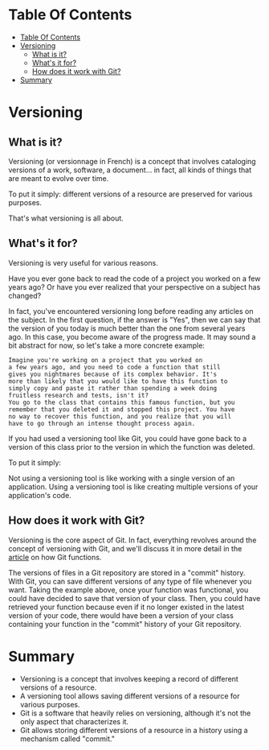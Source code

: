 # Table Of Contents

- [Table Of Contents](#table-of-contents)
- [Versioning](#versioning)
  - [What is it?](#what-is-it)
  - [What's it for?](#whats-it-for)
  - [How does it work with Git?](#how-does-it-work-with-git)
- [Summary](#summary)

# Versioning

## What is it?

Versioning (or versionnage in French) is a concept that involves cataloging versions of a work, software, a document... in fact, all kinds of things that are meant to evolve over time.

To put it simply: different versions of a resource are preserved for various purposes.

That's what versioning is all about.

## What's it for?

Versioning is very useful for various reasons.

Have you ever gone back to read the code of a project you worked on a few years ago? Or have you ever realized that your perspective on a subject has changed?

In fact, you've encountered versioning long before reading any articles on the subject. In the first question, if the answer is "Yes", then we can say that the version of you today is much better than the one from several years ago. In this case, you become aware of the progress made. It may sound a bit abstract for now, so let's take a more concrete example:

```
Imagine you're working on a project that you worked on
a few years ago, and you need to code a function that still
gives you nightmares because of its complex behavior. It's
more than likely that you would like to have this function to
simply copy and paste it rather than spending a week doing
fruitless research and tests, isn't it?
You go to the class that contains this famous function, but you
remember that you deleted it and stopped this project. You have
no way to recover this function, and you realize that you will
have to go through an intense thought process again.
```

If you had used a versioning tool like Git, you could have gone back to a version of this class prior to the version in which the function was deleted.

To put it simply:

Not using a versioning tool is like working with a single version of an application.
Using a versioning tool is like creating multiple versions of your application's code.

## How does it work with Git?

Versioning is the core aspect of Git. In fact, everything revolves around the concept of versioning with Git, and we'll discuss it in more detail in the [article](../../03-git-functions/en/article.md) on how Git functions.

The versions of files in a Git repository are stored in a "commit" history. With Git, you can save different versions of any type of file whenever you want. Taking the example above, once your function was functional, you could have decided to save that version of your class. Then, you could have retrieved your function because even if it no longer existed in the latest version of your code, there would have been a version of your class containing your function in the "commit" history of your Git repository.

# Summary

- Versioning is a concept that involves keeping a record of different versions of a resource.
- A versioning tool allows saving different versions of a resource for various purposes.
- Git is a software that heavily relies on versioning, although it's not the only aspect that characterizes it.
- Git allows storing different versions of a resource in a history using a mechanism called "commit."